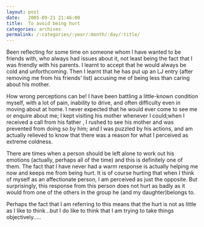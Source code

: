 ```yaml
---
layout: post
date:	2005-09-21 21:46:00
title:  To avoid being hurt
categories: archives
permalink: /:categories/:year/:month/:day/:title/
---
```

Been reflecting for some time on someone whom I have wanted to be friends with, who always had issues about it, not least being the fact that I was friendly with his parents. I learnt to accept that he would always be cold and unforthcoming. Then I learnt that he has put up an LJ entry (after removing me from his friends' list) accusing me of being less than caring about his mother. 

How wrong perceptions can be! I have been battling a little-known condition myself, with a lot of pain, inability to drive, and often difficulty even in moving about at home. I never expected that he would ever come to see me or enquire about me; I kept visiting his mother whenever I could;when I received a call from his father , I rushed to see his mother and was prevented from doing so by him; and I was puzzled by his actions, and am actually relieved to know that there was a reason for what I perceived as extreme coldness.

There are times when a person should be left alone to work out his emotions (actually, perhaps all of the time) and this is definitely one of them. The fact that I have never had a warm response is actually helping me now and keeps me from being hurt. It is of course hurting that when I think of myself as an affectionate person, I am perceived as just the opposite. But surprisingly, this response from this person does not hurt as badly as it would from one of the others in the group he (and my daughter)belongs to. 

Perhaps the fact that I am referring to this means that the hurt is not as little as I like to think...but I do like to think that I am trying to take things objectively.....
